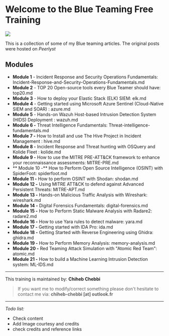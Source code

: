# Welcome to the Blue Teaming Free Training 

![](https://marvel-b1-cdn.bc0a.com/f00000000167977/www.evansonline.com/hs-fs/hubfs/2020%20Hero%20Image%20updates/1280x499-Security-Operations-hero.jpg?width=1200&name=1280x499-Security-Operations-hero.jpg)

This is a collection of some of my Blue teaming articles. The original posts were hosted on *Peerlyst* 

## Modules

- **Module 1** - Incident Response and Security Operations Fundamentals: Incident-Response-and-Security-Operations-Fundamentals.md
- **Module 2** - TOP 20 Open-source tools every Blue Teamer should have: top20.md
- **Module 3** - How to deploy your Elastic Stack (ELK) SIEM: elk.md
- **Module 4** - Getting started using Microsoft Azure Sentinel (Cloud-Native SIEM and SOAR) : azure.md
- **Module 5** - Hands-on Wazuh Host-based Intrusion Detection System (HIDS) Deployment : wazuh.md
- **Module 6 -** Threat Intelligence Fundamentals: Threat-intelligence-fundamentals.md
- **Module 7 -** How to Install and use The Hive Project in Incident Management : hive.md
- **Module 8 -** Incident Response and Threat hunting with OSQuery and Kolide Fleet : kolide.md
- **Module 9 -** How to use the MITRE PRE-ATT&CK framework to enhance your reconnaissance assessments: MITRE-PRE.md 
- ** Module 10 -** How to Perform Open Source Intelligence (OSINT) with SpiderFoot: spiderfoot.md
- **Module 11 -** How to perform OSINT with Shodan: shodan.md
- **Module 12 -** Using MITRE ATT&CK to defend against Advanced Persistent Threats: MITRE-APT.md
- **Module 13 -** Hands-on Malicious Traffic Analysis with Wireshark: wireshark.md
- **Module 14 -** Digital Forensics Fundamentals: digital-forensics.md
- **Module 15 -** How to Perform Static Malware Analysis with Radare2: radare2.md 
- **Module 16 -** How to use Yara rules to detect malware: yara.md 
- **Module 17 -** Getting started with IDA Pro: ida.md
- **Module 18 -** Getting Started with Reverse Engineering using Ghidra: ghidra.md
- **Module 19 -** How to Perform Memory Analysis: memory-analysis.md
- **Module 20 -** Red Teaming Attack Simulation with "Atomic Red Team": atomic.md
- **Module 21 -** How to build a Machine Learning Intrusion Detection system: ML-IDS.md


------------


 This training is maintained by: **Chiheb Chebbi**
 
>  If you want me to modify/correct something please don't hesitate to contact me via: **chiheb-chebbi [at] outlook.fr**

------------


*Todo list:*

* Check content 
* Add Image courtesy and credits
* check credits and reference links



 

